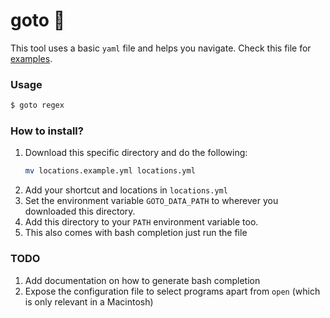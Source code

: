 # goto 🚀

This tool uses a basic `yaml` file and helps you navigate. Check this file for [examples](https://github.com/bitsapien/dotfiles/blob/master/bin/goto-clj/locations.example.yml).

### Usage
```bash
$ goto regex
```

### How to install?
1. Download this specific directory and do the following:
    ```bash
    mv locations.example.yml locations.yml
1. Add your shortcut and locations in `locations.yml`
1. Set the environment variable `GOTO_DATA_PATH` to wherever you downloaded this directory.
1. Add this directory to your `PATH` environment variable too.
1. This also comes with bash completion just run the file


### TODO
1. Add documentation on how to generate bash completion
1. Expose the configuration file to select programs apart from `open` (which is only relevant in a Macintosh)
